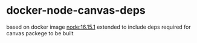 # docker-node-canvas-deps

based on docker image [node:16.15.1](https://hub.docker.com/_/node)
extended to include  deps required for canvas packege to be built
